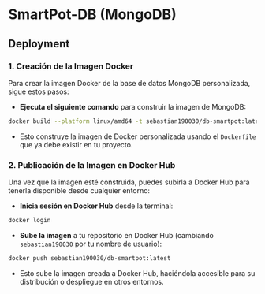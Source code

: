 # SmartPot-DB (MongoDB)

## Deployment

### 1. Creación de la Imagen Docker

Para crear la imagen Docker de la base de datos MongoDB personalizada, sigue estos pasos:

- **Ejecuta el siguiente comando** para construir la imagen de MongoDB:

```bash
docker build --platform linux/amd64 -t sebastian190030/db-smartpot:latest .
```

- Esto construye la imagen de Docker personalizada usando el `Dockerfile` que ya debe existir en tu proyecto.

### 2. Publicación de la Imagen en Docker Hub

Una vez que la imagen esté construida, puedes subirla a Docker Hub para tenerla disponible desde cualquier entorno:

- **Inicia sesión en Docker Hub** desde la terminal:

```bash
docker login
```

- **Sube la imagen** a tu repositorio en Docker Hub (cambiando `sebastian190030` por tu nombre de usuario):

```bash
docker push sebastian190030/db-smartpot:latest
```

- Esto sube la imagen creada a Docker Hub, haciéndola accesible para su distribución o despliegue en otros entornos.